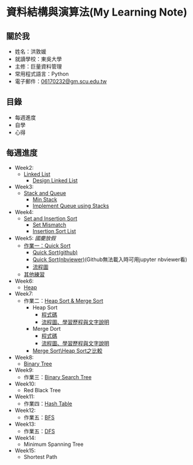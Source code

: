 # 資料結構與演算法(My Learning Note)
## 關於我
* 姓名：洪敦媛
* 就讀學校：東吳大學
* 主修：巨量資料管理
* 常用程式語言：Python
* 電子郵件：06170232@gm.scu.edu.tw
## 目錄
* 每週進度
* 自學
* 心得
## 每週進度
   * Week2: 
     * [Linked List](https://github.com/HTY62006/MyLearningNote/tree/master/Week02)
       * [Design Linked List](https://github.com/HTY62006/MyLearningNote/blob/master/Week02/707.%20Design%20Linked%20List.py)
   * Week3: 
     * [Stack and Queue](https://github.com/HTY62006/MyLearningNote/tree/master/Week03)
       * [Min Stack](https://github.com/HTY62006/MyLearningNote/blob/master/Week03/155.%20Min%20Stack.py)
       * [Implement Queue using Stacks](https://github.com/HTY62006/MyLearningNote/blob/master/Week3/232.%20Implement%20Queue%20using%20Stacks.py)
   * Week4:
     * [Set and Insertion Sort](https://github.com/HTY62006/MyLearningNote/tree/master/Week04)
       * [Set Mismatch](https://github.com/HTY62006/MyLearningNote/blob/master/Week04/645.%20Set%20Mismatch.py)
       * [Insertion Sort List](https://github.com/HTY62006/MyLearningNote/blob/master/Week04/147.%20Insertion%20Sort%20List.py)
   * Week5: *國慶放假*
     * [作業一：Quick Sort](https://github.com/HTY62006/MyLearningNote/tree/master/HW1)
       * [Quick Sort(github)](https://github.com/HTY62006/MyLearningNote/blob/master/HW1/Quick_Sort_%E6%94%B9%E5%AF%AB.ipynb)
       * [Quick Sort(nbviewer)](https://nbviewer.jupyter.org/github/HTY62006/MyLearningNote/blob/master/HW1/Quick_Sort_%E6%94%B9%E5%AF%AB.ipynb)(Github無法載入時可用jupyter nbviewer看)
       * [流程圖](https://github.com/HTY62006/MyLearningNote/blob/master/HW1:%20Quick%20Sort/Quick_Sort.png)
     * [其他練習](https://github.com/HTY62006/MyLearningNote/tree/master/Week5)
   * Week6:
     * [Heap](https://github.com/HTY62006/MyLearningNote/tree/master/Week06)
   * Week7:
     * 作業二：[Heap Sort & Merge Sort](https://github.com/HTY62006/MyLearningNote/tree/master/HW2)
       * Heap Sort
         * [程式碼](https://github.com/HTY62006/MyLearningNote/blob/master/HW2/heap_sort_06170232.py)
         * [流程圖、學習歷程與文字說明](https://github.com/HTY62006/MyLearningNote/blob/master/HW2/Heap_Sort_%E6%B5%81%E7%A8%8B%E5%9C%96%E3%80%81%E5%AD%B8%E7%BF%92%E6%AD%B7%E7%A8%8B%E8%88%87%E6%96%87%E5%AD%97%E8%AA%AA%E6%98%8E.md)
       * Merge Dort
         * [程式碼](https://github.com/HTY62006/MyLearningNote/blob/master/HW2/merge_sort_06170232.py)
         * [流程圖、學習歷程與文字說明](https://github.com/HTY62006/MyLearningNote/blob/master/HW2/Merge_Sort_%E6%B5%81%E7%A8%8B%E5%9C%96%E3%80%81%E5%AD%B8%E7%BF%92%E6%AD%B7%E7%A8%8B%E8%88%87%E6%96%87%E5%AD%97%E8%AA%AA%E6%98%8E.md)
       * [Merge Sort\Heap Sort之比較](https://github.com/HTY62006/MyLearningNote/blob/master/HW2/Merge%20Sort%5CHeap%20Sort%E4%B9%8B%E6%AF%94%E8%BC%83.md)
   * Week8:
     * [Binary Tree](https://github.com/HTY62006/MyLearningNote/tree/master/Week08)
   * Week9:
     * 作業三：[Binary Search Tree](https://github.com/HTY62006/MyLearningNote/tree/master/HW3)
   * Week10:
     * Red Black Tree
   * Week11:
     * 作業四：[Hash Table](https://github.com/HTY62006/MyLearningNote/tree/master/HW4)
   * Week12:
     * 作業五：[BFS](https://github.com/HTY62006/MyLearningNote/tree/master/HW5)
   * Week13:
     * 作業五：[DFS](https://github.com/HTY62006/MyLearningNote/tree/master/HW5)
   * Week14:
     * Minimum Spanning Tree
   * Week15:
     * Shortest Path
